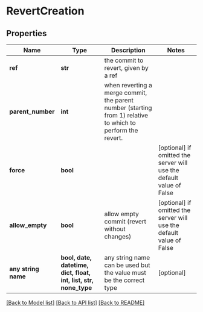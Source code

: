 # RevertCreation


## Properties
Name | Type | Description | Notes
------------ | ------------- | ------------- | -------------
**ref** | **str** | the commit to revert, given by a ref | 
**parent_number** | **int** | when reverting a merge commit, the parent number (starting from 1) relative to which to perform the revert. | 
**force** | **bool** |  | [optional]  if omitted the server will use the default value of False
**allow_empty** | **bool** | allow empty commit (revert without changes) | [optional]  if omitted the server will use the default value of False
**any string name** | **bool, date, datetime, dict, float, int, list, str, none_type** | any string name can be used but the value must be the correct type | [optional]

[[Back to Model list]](../README.md#documentation-for-models) [[Back to API list]](../README.md#documentation-for-api-endpoints) [[Back to README]](../README.md)


